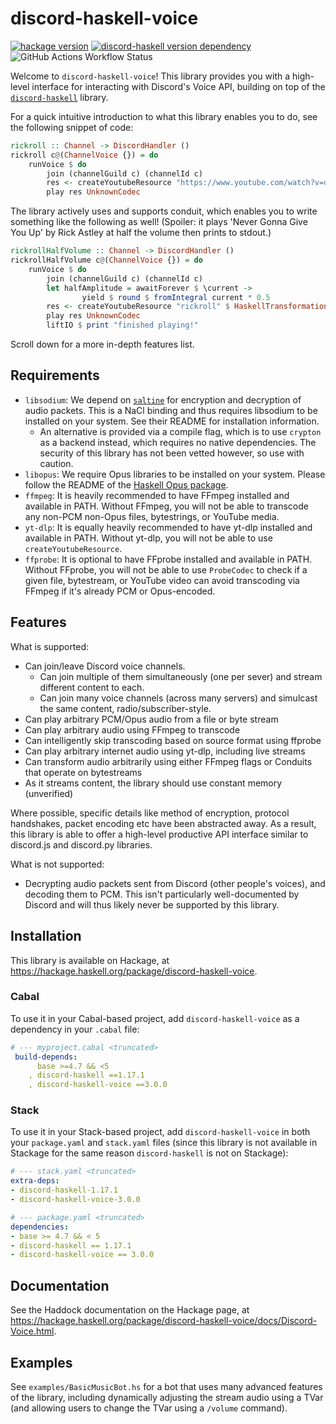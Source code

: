 # discord-haskell-voice

[![hackage version](https://img.shields.io/hackage/v/discord-haskell-voice?color=7565a8)](https://hackage.haskell.org/package/discord-haskell-voice)
[![discord-haskell version dependency](https://img.shields.io/badge/discord--haskell-%3E=1.12.0%20%26%26%20%3C=1.17.1-677eab)](https://hackage.haskell.org/package/discord-haskell)
![GitHub Actions Workflow Status](https://img.shields.io/github/actions/workflow/status/yutotakano/discord-haskell-voice/build_cabal.yml)

Welcome to `discord-haskell-voice`! This library provides you with a high-level
interface for interacting with Discord's Voice API, building on top of the
[`discord-haskell`](https://hackage.haskell.org/package/discord-haskell) library.

For a quick intuitive introduction to what this library enables you to do, see
the following snippet of code:

```hs
rickroll :: Channel -> DiscordHandler ()
rickroll c@(ChannelVoice {}) = do
    runVoice $ do
        join (channelGuild c) (channelId c)
        res <- createYoutubeResource "https://www.youtube.com/watch?v=dQw4w9WgXcQ" Nothing
        play res UnknownCodec
```

The library actively uses and supports conduit, which enables you to write
something like the following as well! (Spoiler: it plays 'Never Gonna Give You
Up' by Rick Astley at half the volume then prints to stdout.)

```hs
rickrollHalfVolume :: Channel -> DiscordHandler ()
rickrollHalfVolume c@(ChannelVoice {}) = do
    runVoice $ do
        join (channelGuild c) (channelId c)
        let halfAmplitude = awaitForever $ \current ->
                yield $ round $ fromIntegral current * 0.5
        res <- createYoutubeResource "rickroll" $ HaskellTransformation $ packInt16C .| halfAmplitude .| unpackInt16C
        play res UnknownCodec
        liftIO $ print "finished playing!"
```

Scroll down for a more in-depth features list.

## Requirements

- `libsodium`: We depend on [`saltine`](https://github.com/tel/saltine) for
  encryption and decryption of audio packets. This is a NaCl binding and thus
  requires libsodium to be installed on your system. See their README for
  installation information.
  - An alternative is provided via a compile flag, which is to use `crypton` as
    a backend instead, which requires no native dependencies. The security of
    this library has not been vetted however, so use with caution.
- `libopus`: We require Opus libraries to be installed on your system. Please
  follow the README of the [Haskell Opus package](https://github.com/yutotakano/opus).
- `ffmpeg`: It is heavily recommended to have FFmpeg installed and available in
  PATH. Without FFmpeg, you will not be able to transcode any non-PCM non-Opus
  files, bytestrings, or YouTube media.
- `yt-dlp`: It is equally heavily recommended to have yt-dlp installed and
  available in PATH. Without yt-dlp, you will not be able to use
  `createYoutubeResource`.
- `ffprobe`: It is optional to have FFprobe installed and available in PATH.
  Without FFprobe, you will not be able to use `ProbeCodec` to check if a given
  file, bytestream, or YouTube video can avoid transcoding via FFmpeg if it's
  already PCM or Opus-encoded.

## Features

What is supported:

- Can join/leave Discord voice channels.
  - Can join multiple of them simultaneously (one per sever) and stream
    different content to each.
  - Can join many voice channels (across many servers) and simulcast the same
    content, radio/subscriber-style.
- Can play arbitrary PCM/Opus audio from a file or byte stream
- Can play arbitrary audio using FFmpeg to transcode
- Can intelligently skip transcoding based on source format using ffprobe
- Can play arbitrary internet audio using yt-dlp, including live streams
- Can transform audio arbitrarily using either FFmpeg flags or Conduits that
  operate on bytestreams
- As it streams content, the library should use constant memory (unverified)

Where possible, specific details like method of encryption, protocol handshakes,
packet encoding etc have been abstracted away. As a result, this library is able
to offer a high-level productive API interface similar to discord.js and
discord.py libraries.

What is not supported:

- Decrypting audio packets sent from Discord (other people's voices), and
  decoding them to PCM. This isn't particularly well-documented by Discord and
  will thus likely never be supported by this library.

## Installation

This library is available on Hackage, at https://hackage.haskell.org/package/discord-haskell-voice.

### Cabal

To use it in your Cabal-based project, add `discord-haskell-voice` as a
dependency in your `.cabal` file:

```yaml
# --- myproject.cabal <truncated>
 build-depends:
      base >=4.7 && <5
    , discord-haskell ==1.17.1
    , discord-haskell-voice ==3.0.0
```

### Stack

To use it in your Stack-based project, add `discord-haskell-voice` in both your
`package.yaml` and `stack.yaml` files (since this library is not available in
Stackage for the same reason `discord-haskell` is not on Stackage):

```yaml
# --- stack.yaml <truncated>
extra-deps:
- discord-haskell-1.17.1
- discord-haskell-voice-3.0.0
```

```yaml
# --- package.yaml <truncated>
dependencies:
- base >= 4.7 && < 5
- discord-haskell == 1.17.1
- discord-haskell-voice == 3.0.0
```

## Documentation

See the Haddock documentation on the Hackage page, at
https://hackage.haskell.org/package/discord-haskell-voice/docs/Discord-Voice.html.

## Examples

See `examples/BasicMusicBot.hs` for a bot that uses many advanced features of
the library, including dynamically adjusting the stream audio using a TVar
(and allowing users to change the TVar using a `/volume` command).

